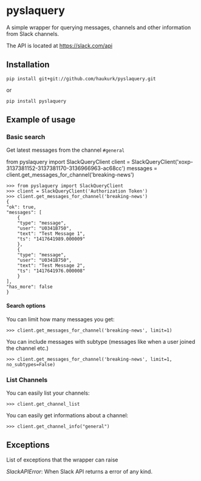 pyslaquery
==========
A simple wrapper for querying messages, channels and other information from Slack channels.


The API is located at https://slack.com/api

## Installation

    pip install git+git://github.com/haukurk/pyslaquery.git
	
or

	pip install pyslaquery
	
## Example of usage

### Basic search

Get latest messages from the channel `#general`

from pyslaquery import SlackQueryClient
client = SlackQueryClient('xoxp-3137381152-3137381170-3136966963-ac68cc')
messages = client.get_messages_for_channel('breaking-news')


	>>> from pyslaquery import SlackQueryClient
	>>> client = SlackQueryClient('Authorization Token')
	>>> client.get_messages_for_channel('breaking-news')
	{
	"ok": true,
	"messages": [
		{
		"type": "message",
		"user": "U0341B750",
		"text": "Test Message 1",
		"ts": "1417641989.000009"
		},
		{
		"type": "message",
		"user": "U0341B750",
		"text": "Test Message 2",
		"ts": "1417641976.000008"
		}
	],
	"has_more": false
	}
	
#### Search options

You can limit how many messages you get:

    >>> client.get_messages_for_channel('breaking-news', limit=1)

You can include messages with subtype (messages like when a user joined the channel etc.)

    >>> client.get_messages_for_channel('breaking-news', limit=1, no_subtypes=False)

### List Channels

You can easily list your channels:

    >>> client.get_channel_list
    
You can easily get informations about a channel:

    >>> client.get_channel_info("general")


## Exceptions 

List of exceptions that the wrapper can raise

*SlackAPIError*: When Slack API returns a error of any kind.


